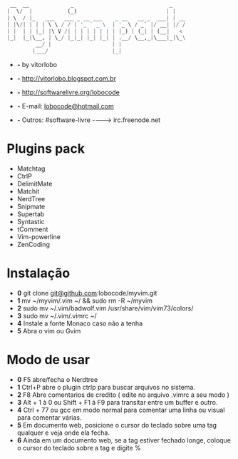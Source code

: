 ```python
 __  __             _                              _    
|  \/  |           (_)                            | |   
| \  / |_   ___   ___ _ __ ___    _ __   __ _  ___| | __
| |\/| | | | \ \ / / | '_ ` _ \  | '_ \ / _` |/ __| |/ /
| |  | | |_| |\ V /| | | | | | | | |_) | (_| | (__|   < 
|_|  |_|\__, | \_/ |_|_| |_| |_| | .__/ \__,_|\___|_|\_\
         __/ |                   | |                    
        |___/                    |_|                    
```

* **-** by vitorlobo
* **-** http://vitorlobo.blogspot.com.br
* **-** http://softwarelivre.org/lobocode
* **-** E-mail: lobocode@hotmail.com

* **-** Outros: #software-livre ----> irc.freenode.net


# Plugins pack #

* Matchtag 
* CtrlP
* DelimitMate
* Matchit
* NerdTree
* Snipmate
* Supertab
* Syntastic
* tComment
* Vim-powerline
* ZenCoding


# Instalação #

* **0** git clone git@github.com:lobocode/myvim.git
* **1** mv ~/myvim/.vim ~/ && sudo rm -R ~/myvim
* **2** sudo mv ~/.vim/badwolf.vim /usr/share/vim/vim73/colors/
* **3** sudo mv ~/.vim/.vimrc ~/
* **4** Instale a fonte Monaco caso não a tenha
* **5** Abra o vim ou Gvim

# Modo de usar #

* **0** F5 abre/fecha o Nerdtree
* **1** Ctrl+P abre o plugin ctrlp para buscar arquivos no sistema.
* **2** F8 Abre comentarios de credito ( edite no arquivo .vimrc a seu modo )
* **3** Alt + 1 à 0 ou Shift + F1 á F9 para transitar entre um buffer e outro.
* **4** Ctrl + 77 ou gcc em modo normal para comentar uma linha ou visual para comentar várias.
* **5** Em documento web, posicione o cursor do teclado sobre uma tag qualquer e veja onde ela fecha.
* **6** Ainda em um documento web, se a tag estiver fechado longe, coloque o cursor do teclado sobre a tag e digite %
